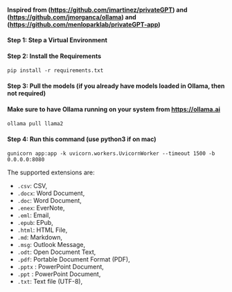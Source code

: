 #### Inspired from (https://github.com/imartinez/privateGPT) and (https://github.com/jmorganca/ollama) and (https://github.com/menloparklab/privateGPT-app)

#### Step 1: Step a Virtual Environment

#### Step 2: Install the Requirements
```
pip install -r requirements.txt
```

#### Step 3: Pull the models (if you already have models loaded in Ollama, then not required)
#### Make sure to have Ollama running on your system from https://ollama.ai
```
ollama pull llama2
```
#### Step 4: Run this command (use python3 if on mac)
```
gunicorn app:app -k uvicorn.workers.UvicornWorker --timeout 1500 -b 0.0.0.0:8080

```

The supported extensions are:

- `.csv`: CSV,
- `.docx`: Word Document,
- `.doc`: Word Document,
- `.enex`: EverNote,
- `.eml`: Email,
- `.epub`: EPub,
- `.html`: HTML File,
- `.md`: Markdown,
- `.msg`: Outlook Message,
- `.odt`: Open Document Text,
- `.pdf`: Portable Document Format (PDF),
- `.pptx` : PowerPoint Document,
- `.ppt` : PowerPoint Document,
- `.txt`: Text file (UTF-8),
